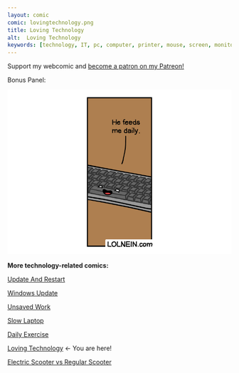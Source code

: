 ```yaml
---
layout: comic
comic: lovingtechnology.png
title: Loving Technology
alt:  Loving Technology
keywords: [technology, IT, pc, computer, printer, mouse, screen, monitor, comic]
---
```


Support my webcomic and [become a patron on my Patreon!](https://www.patreon.com/lolnein)

Bonus Panel:

![Loving Technology Bonus](/images/lovingtechnology_bonus.png)


__More technology-related comics:__

[Update And Restart](https://lolnein.com/2018/01/26/updateandrestart/)

[Windows Update](https://lolnein.com/2018/06/14/windowsupdate/)

[Unsaved Work](https://lolnein.com/2018/06/18/unsavedwork/)

[Slow Laptop](https://lolnein.com/2018/08/30/slowlaptop/)

[Daily Exercise](https://lolnein.com/2019/05/28/dailyexercise/)

[Loving Technology](https://lolnein.com/2019/11/06/lovingtechnology/) <- You are here!

[Electric Scooter vs Regular Scooter](https://lolnein.com/2019/11/12/electricscootervsregularscooter/)
